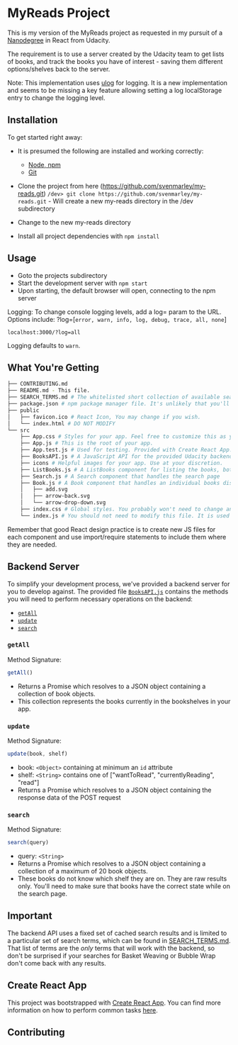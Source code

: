 # MyReads Project

This is my version of the MyReads project as requested in my pursuit of a [Nanodegree](https://www.udacity.com/school-of-programming) in React from Udacity.

The requirement is to use a server created by the Udacity team to get lists of books, and track the books you have of interest - saving them different options/shelves back to the server.

Note: This implementation uses [ulog](https://www.npmjs.com/package/ulog) for logging.  It is a new implementation and seems to be missing a key feature allowing setting a log localStorage entry to change the logging level.


## Installation

To get started right away:

* It is presumed the following are installed and working correctly:
  * [Node, npm](ttps://nodejs.org)
  * [Git](https://git-scm.com)

* Clone the project from here (https://github.com/svenmarley/my-reads.git)
   `/dev> git clone https://github.com/svenmarley/my-reads.git` - Will create a new my-reads directory in the /dev subdirectory
* Change to the new my-reads directory
* Install all project dependencies with `npm install`

## Usage
* Goto the projects subdirectory
* Start the development server with `npm start`
* Upon starting, the default browser will open, connecting to the npm server 

Logging: To change console logging levels, add a log= param to the URL.  Options include:
?log=[`error, warn, info, log, debug, trace, all, none`]

`localhost:3000/?log=all`

Logging defaults to `warn`.



## What You're Getting
```bash
├── CONTRIBUTING.md
├── README.md - This file.
├── SEARCH_TERMS.md # The whitelisted short collection of available search terms for you to use with your app.
├── package.json # npm package manager file. It's unlikely that you'll need to modify this.
├── public
│   ├── favicon.ico # React Icon, You may change if you wish.
│   └── index.html # DO NOT MODIFY
└── src
    ├── App.css # Styles for your app. Feel free to customize this as you desire.
    ├── App.js # This is the root of your app. 
    ├── App.test.js # Used for testing. Provided with Create React App. Testing is encouraged, but not required.
    ├── BooksAPI.js # A JavaScript API for the provided Udacity backend. Instructions for the methods are below.
    ├── icons # Helpful images for your app. Use at your discretion.
    ├── ListBooks.js # A ListBooks component for listing the books, both on the main page, and the Search page
    ├── Search.js # A Search component that handles the search page 
    ├── Book.js # A Book component that handles an individual books display
    │   ├── add.svg
    │   ├── arrow-back.svg
    │   └── arrow-drop-down.svg
    ├── index.css # Global styles. You probably won't need to change anything here.
    └── index.js # You should not need to modify this file. It is used for DOM rendering only.
```

Remember that good React design practice is to create new JS files for each component and use import/require statements to include them where they are needed.

## Backend Server

To simplify your development process, we've provided a backend server for you to develop against. The provided file [`BooksAPI.js`](src/utils/BooksAPI.js) contains the methods you will need to perform necessary 
operations on the backend:

* [`getAll`](#getall)
* [`update`](#update)
* [`search`](#search)

### `getAll`

Method Signature:

```js
getAll()
```

* Returns a Promise which resolves to a JSON object containing a collection of book objects.
* This collection represents the books currently in the bookshelves in your app.

### `update`

Method Signature:

```js
update(book, shelf)
```

* book: `<Object>` containing at minimum an `id` attribute
* shelf: `<String>` contains one of ["wantToRead", "currentlyReading", "read"]  
* Returns a Promise which resolves to a JSON object containing the response data of the POST request

### `search`

Method Signature:

```js
search(query)
```

* query: `<String>`
* Returns a Promise which resolves to a JSON object containing a collection of a maximum of 20 book objects.
* These books do not know which shelf they are on. They are raw results only. You'll need to make sure that books have the correct state while on the search page.

## Important
The backend API uses a fixed set of cached search results and is limited to a particular set of search terms, which can be found in [SEARCH_TERMS.md](SEARCH_TERMS.md). That list of terms are the _only_ terms that will work with the backend, so don't be surprised if your searches for Basket Weaving or Bubble Wrap don't come back with any results.

## Create React App

This project was bootstrapped with [Create React App](https://github.com/facebookincubator/create-react-app). You can find more information on how to perform common tasks [here](https://github.com/facebookincubator/create-react-app/blob/master/packages/react-scripts/template/README.md).

## Contributing

